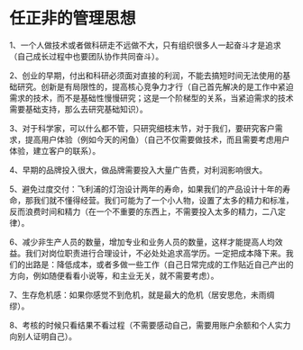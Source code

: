 # 任正非的管理思想

1、一个人做技术或者做科研走不远做不大，只有组织很多人一起奋斗才是追求（自己成长过程中也要团队协作共同奋斗）。

2、创业的早期，付出和科研必须面对直接的利润，不能去搞短时间无法使用的基础研究。创新是有局限性的，提高核心竞争力才行（自己首先解决的是工作中紧迫需求的技术，而不是基础性慢慢研究；这是一个阶梯型的关系，当紧迫需求的技术需要基础支持，那么去研究基础知识）。

3、对于科学家，可以什么都不管，只研究细枝末节，对于我们，要研究客户需求，提高用户体验（例如今天的闲鱼）（自己不仅需要做技术，而且需要考虑用户体验，建立客户的联系）。

4、早期的品牌投入很大，做品牌需要投入大量广告费，对利润影响很大。

5、避免过度交付：飞利浦的灯泡设计两年的寿命，如果我们的产品设计十年的寿命，那我们就不懂得经营。我们可能为了一个小人物，设置了太多的精力和标准，反而浪费时间和精力（在一个不重要的东西上，不需要投入太多的精力，二八定律）。

6、减少非生产人员的数量，增加专业和业务人员的数量，这样才能提高人均效益。我们对岗位职责进行合理设计，不必处处追求高学历。一定把成本降下来。我们的出路是：降低成本，或者多做一些工作（自己日常完成的工作贴近自己产出的方向，例如随便看看小说等，和主业无关，就不需要考虑）。

7、生存危机感：如果你感觉不到危机，就是最大的危机（居安思危，未雨绸缪）。

8、考核的时候只看结果不看过程（不需要感动自己，需要用账户余额和个人实力向别人证明自己）。